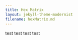 ```yaml
---
title: Hex Matrix
layout: jekyll-theme-modernist
filename: hexMatrix.md
--- 
```



test test test test

